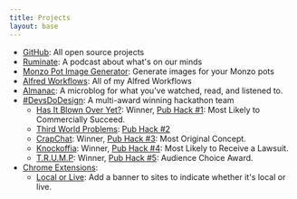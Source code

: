 ```yaml
---
title: Projects
layout: base
---
```


*   [GitHub](https://github.com/rknightuk): All open source projects
*   [Ruminate](http://ruminatepodcast.com): A podcast about what's on our minds
*   [Monzo Pot Image Generator](http://potimages.rknight.me): Generate images for your Monzo pots
*   [Alfred Workflows](/alfred-workflows): All of my Alfred Workflows
*   [Almanac](http://github.com/rknightuk/almanac/): A microblog for what you've watched, read, and listened to.
*   [#DevsDoDesign](http://devsdodesign.com): A multi-award winning hackathon team
    *   [Has It Blown Over Yet?](http://blownover.devsdodesign.com/): Winner, [Pub Hack #1](http://www.pubhack.co.uk/pubhack-1-results-report): Most Likely to Commercially Succeed.
    *   [Third World Problems](http://thirdworldproblems.devsdodesign.com/): [Pub Hack #2](http://www.pubhack.co.uk/pubhack-2-the-winners-and-report/)
    *   [CrapChat](https://github.com/PubHack/CrapChat): Winner, [Pub Hack #3](http://www.pubhack.co.uk/pubhack-3-results): Most Original Concept.
    *   [Knockoffia](http://knockoffia.devsdodesign.com/): Winner, [Pub Hack #4](http://www.pubhack.co.uk/pubhack-4-the-results/): Most Likely to Receive a Lawsuit.
    *   [T.R.U.M.P](http://devsdodesign.com/T.R.U.M.P./): Winner, [Pub Hack #5](http://www.pubhack.co.uk/pubhack-5-results/): Audience Choice Award.
*   [Chrome Extensions](https://chrome.google.com/webstore/detail/github-pages-view-source/eboipoomjlbpkfmmiicfgmclghepgbbk/related):
    *   [Local or Live](https://chrome.google.com/webstore/detail/local-or-live/jkaaaiinegnfdfimdmmppljjomlidnlo): Add a banner to sites to indicate whether it's local or live.